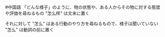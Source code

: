 #中国語
「どんな様子」のように、物の状態や、ある人からその物に対する態度や評価を尋ねるもの
"怎么样" は文末に置く

それに対して "怎么" はある行動のやり方を尋ねるもので、様子は聞いていない
"怎么" は動詞の前に置く
